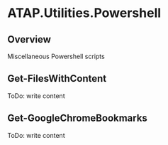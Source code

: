 # ATAP.Utilities.Powershell

## Overview

Miscellaneous Powershell scripts

## Get-FilesWithContent

ToDo: write content

## Get-GoogleChromeBookmarks

ToDo: write content
